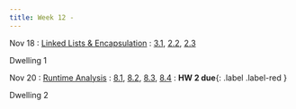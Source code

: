 ```yaml
---
title: Week 12 - 
---
```


Nov 18
: [Linked Lists & Encapsulation](#)
  : [3.1](#), [2.2](#), [2.3](#)

Dwelling 1

Nov 20
: [Runtime Analysis](#)
  : [8.1](#), [8.2](#), [8.3](#), [8.4](#)
: **HW 2 due**{: .label .label-red }

Dwelling 2